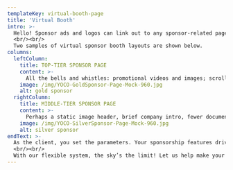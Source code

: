 ```yaml
---
templateKey: virtual-booth-page
title: 'Virtual Booth'
intro: >-
  Hello! Sponsor ads and logos can link out to any sponsor-related page or back to the sponsor’s virtual sponsor booth page.
  <br/><br/>
  Two samples of virtual sponsor booth layouts are shown below. 
columns:
  leftColumn:
    title: TOP-TIER SPONSOR PAGE
    content: >-
      All the bells and whistles: promotional videos and images; scrolling ticker messaging; links to documents, URLs, and social media sites, featured upcoming event  sessions   (hand selected by the sponsor), interactive chat, lead retrieval, meeting scheduling, and more! 
    image: /img/YOCO-GoldSponsor-Page-Mock-960.jpg
    alt: gold sponsor
  rightColumn:
    title: MIDDLE-TIER SPONSOR PAGE
    content: >-
      Perhaps a static image header, brief company intro, fewer documents/links, etc. 
    image: /img/YOCO-SilverSponsor-Page-Mock-960.jpg
    alt: silver sponsor
endText: >-
  As the client, you set the parameters. Your sponsorship features drive the layout … and if you’re unsure exactly what you want to offer, our creative and logistic pros are here to help walk you through the process!  
  <br/><br/>
  With our flexible system, the sky’s the limit! Let us help make your sponsors happy! 
---
```

